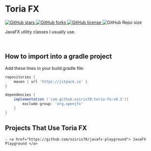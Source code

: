 # Toria FX

<p> <!-- BADGES -->
<!-- badge 1 -->
    <a href="https://github.com/oziris78/toria-fx/stargazers">
        <img alt="GitHub stars" src="https://img.shields.io/github/stars/oziris78/toria-fx">
    </a>
<!-- badge 2 -->
    <a href="https://github.com/oziris78/toria-fx/network">
        <img alt="GitHub forks" src="https://img.shields.io/github/forks/oziris78/toria-fx">
    </a>
<!-- badge 3 -->
    <a href="https://github.com/oziris78/toria-fx/blob/master/LICENSE.txt">
        <img alt="GitHub license" src="https://img.shields.io/github/license/oziris78/toria-fx?color=blue"/>
    </a>
<!-- badge 4 -->
    <img alt="GitHub Repo size" src="https://img.shields.io/github/repo-size/oziris78/toria-fx"/>
<!-- badge end -->
</p>

JavaFX utility classes I usually use.


<br>

## How to import into a gradle project

Add these lines in your build.gradle file:

```GROOVY
repositories {
    maven { url 'https://jitpack.io' }
}

dependencies {
    implementation ('com.github.oziris78:toria-fx:v0.3'){
        exclude group: 'org.openjfx'
    }
}
```


## Projects That Use Toria FX
    - <a href="https://github.com/oziris78/javafx-playground"> JavaFX Playground </a>
